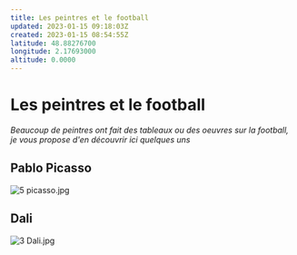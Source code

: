 ```yaml
---
title: Les peintres et le football
updated: 2023-01-15 09:18:03Z
created: 2023-01-15 08:54:55Z
latitude: 48.88276700
longitude: 2.17693000
altitude: 0.0000
---
```


# Les peintres et le football 

*Beaucoup de peintres ont fait des tableaux ou des oeuvres sur la football, je vous propose d'en découvrir ici quelques uns*  

## Pablo Picasso


![5 picasso.jpg](../_resources/5%20picasso.jpg)



## Dali


![3 Dali.jpg](../_resources/3%20Dali.jpg)

